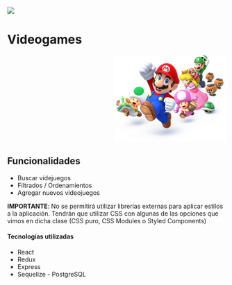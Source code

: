 <p align='left'>
    <img src='https://static.wixstatic.com/media/85087f_0d84cbeaeb824fca8f7ff18d7c9eaafd~mv2.png/v1/fill/w_160,h_30,al_c,q_85,usm_0.66_1.00_0.01/Logo_completo_Color_1PNG.webp' </img>
</p>

#  Videogames

<p align="right">
  <img height="200" src="./videogame.png" />
</p>


## Funcionalidades

  - Buscar videjuegos
  - Filtrados / Ordenamientos
  - Agregar nuevos videojuegos


__IMPORTANTE__: No se permitirá utilizar librerías externas para aplicar estilos a la aplicación. Tendrán que utilizar CSS con algunas de las opciones que vimos en dicha clase (CSS puro, CSS Modules o Styled Components)

#### Tecnologías utilizadas
- React
- Redux
- Express
- Sequelize - PostgreSQL
